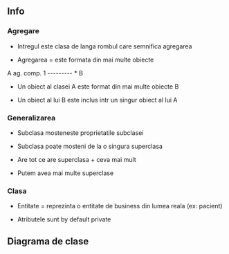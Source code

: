 ## Info

### Agregare

- Intregul este clasa de langa rombul care semnifica agregarea

- Agregarea = este formata din mai multe obiecte

A ag. comp. 1 --------- * B

- Un obiect al clasei A este format din mai multe obiecte B 

- Un obiect al lui B este inclus intr un singur obiect al lui A

### Generalizarea

- Subclasa mosteneste proprietatile subclasei

- Subclasa poate mosteni de la o singura superclasa

- Are tot ce are superclasa + ceva mai mult

- Putem avea mai multe superclase

### Clasa

- Entitate = reprezinta o entitate de business din lumea reala (ex: pacient)

- Atributele sunt by default private 

## Diagrama de clase


